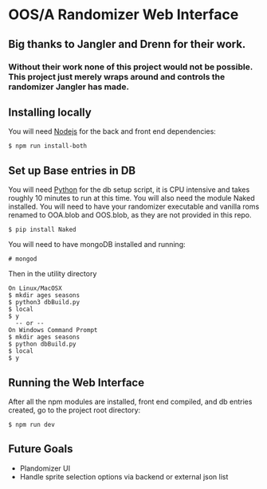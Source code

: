 # OOS/A Randomizer Web Interface

## Big thanks to Jangler and Drenn for their work.
### Without their work none of this project would not be possible. This project just merely wraps around and controls the randomizer Jangler has made.

## Installing locally
You will need [Nodejs](https://nodejs.org/en/) for the back and front end dependencies:

```
$ npm run install-both
```

## Set up Base entries in DB
You will need [Python](https://www.python.org/) for the db setup script, it is CPU intensive and takes roughly 10 minutes to run at this time. You will also need the module Naked installed. You will need to have your randomizer executable and vanilla roms renamed to OOA.blob and OOS.blob, as they are not provided in this repo.

```
$ pip install Naked
```

You will need to have mongoDB installed and running:

```
# mongod
```

Then in the utility directory

```
On Linux/MacOSX
$ mkdir ages seasons
$ python3 dbBuild.py
$ local
$ y
  -- or --
On Windows Command Prompt
$ mkdir ages seasons
$ python dbBuild.py
$ local
$ y
```

## Running the Web Interface

After all the npm modules are installed, front end compiled, and db entries created, go to the project root directory:
```
$ npm run dev
```

## Future Goals
* Plandomizer UI
* Handle sprite selection options via backend or external json list